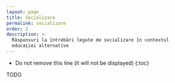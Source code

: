 ```yaml
---
layout: page
title: Socializare
permalink: socializare
order: 2
description: >-
  Răspunsuri la întrebări legate de socializare în contextul
  educaţiei alternative
---
```


* Do not remove this line (it will not be displayed)
{:toc}

TODO
